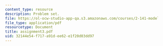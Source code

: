 ```yaml
---
content_type: resource
description: Problem set.
file: https://ol-ocw-studio-app-qa.s3.amazonaws.com/courses/2-141-modeling-and-simulation-of-dynamic-systems-fall-2006/32144e54f717a91dee62e1f20d03dd97_assignment3.pdf
file_type: application/pdf
resourcetype: Document
title: assignment3.pdf
uid: 32144e54-f717-a91d-ee62-e1f20d03dd97
---
```

